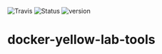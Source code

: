 ![Travis](https://img.shields.io/travis/lumberjackotters/docker-yellow-lab-tools/master?style=flat-square)
![Status](https://img.shields.io/badge/status-WIP-yellow?style=flat-square)
![version](https://img.shields.io/github/v/release/lumberjackotters/docker-yellow-lab-tools?style=flat-square)
# docker-yellow-lab-tools
